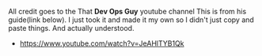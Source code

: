 All credit goes to the That **Dev Ops Guy** youtube channel
This is from his guide(link below). I just took it and made it my own so
I didn't just copy and paste things. And actually understood.
- https://www.youtube.com/watch?v=JeAHlTYB1Qk